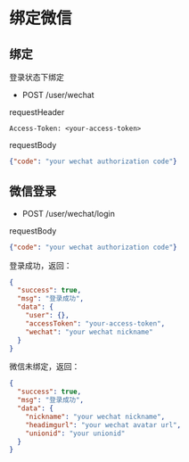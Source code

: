 # 绑定微信

## 绑定
登录状态下绑定

* POST /user/wechat

requestHeader
```
Access-Token: <your-access-token>
```

requestBody
```json
{"code": "your wechat authorization code"}
```

## 微信登录

* POST /user/wechat/login

requestBody
```json
{"code": "your wechat authorization code"}
```

登录成功，返回：

```json
{
  "success": true,
  "msg": "登录成功",
  "data": {
    "user": {},
    "accessToken": "your-access-token",
    "wechat": "your wechat nickname"
  }
}
```

微信未绑定，返回：

```json
{
  "success": true,
  "msg": "登录成功",
  "data": {
    "nickname": "your wechat nickname",
    "headimgurl": "your wechat avatar url",
    "unionid": "your unionid"
  }
}
```
